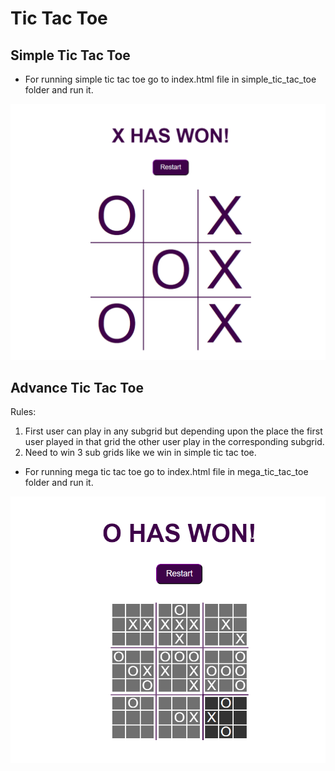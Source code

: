 # Tic Tac Toe

## Simple Tic Tac Toe

- For running simple tic tac toe go to index.html file in simple_tic_tac_toe folder and run it.

![Simple Tic Tac Toe](image.png)


## Advance Tic Tac Toe

Rules: 
1. First user can play in any subgrid but depending upon the place the first user played in that grid the other user play in the corresponding subgrid.
1. Need to win 3 sub grids like we win in simple tic tac toe.


- For running mega tic tac toe go to index.html file in mega_tic_tac_toe folder and run it.


![alt text](image-1.png)